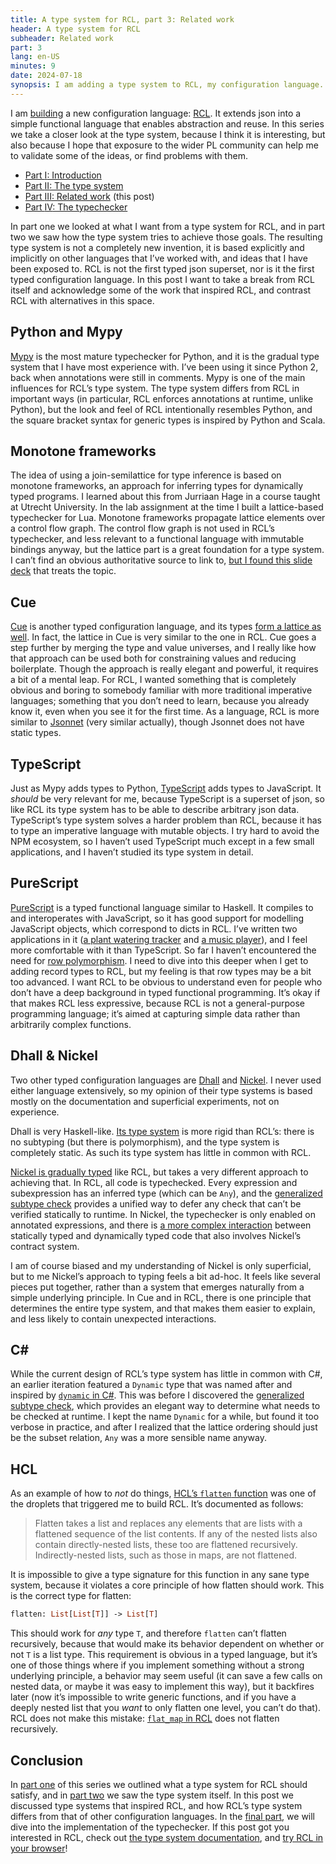 ```yaml
---
title: A type system for RCL, part 3: Related work
header: A type system for RCL
subheader: Related work
part: 3
lang: en-US
minutes: 9
date: 2024-07-18
synopsis: I am adding a type system to RCL, my configuration language. The type system is based on ideas from other systems. In this post I highlight prior work, and I contrast RCL’s type system with that of other configuration languages.
---
```


<span class="run-in">I am [building][rcl-intro]</span> a new configuration language:
[RCL][rcl-lang].
It extends json into a simple functional language
that enables abstraction and reuse.
In this series we take a closer look at the type system,
because I think it is interesting,
but also because I hope that exposure to the wider PL community
can help me to validate some of the ideas,
or find problems with them.

[rcl-intro]: /2024/a-reasonable-configuration-language
[rcl-lang]:  https://rcl-lang.org/

 * [Part <abbr>I</abbr>: Introduction][part1]
 * [Part <abbr>II</abbr>: The type system][part2]
 * [Part <abbr>III</abbr>: Related work][part3] (this post)
 * [Part <abbr>IV</abbr>: The typechecker][part4]

[part1]: /2024/a-type-system-for-rcl-part-1-introduction
[part2]: /2024/a-type-system-for-rcl-part-2-the-type-system
[part3]: /2024/a-type-system-for-rcl-part-3-related-work
[part4]: /2024/a-type-system-for-rcl-part-4-the-typechecker

In part one we looked at what I want from a type system for RCL,
and in part two we saw how the type system tries to achieve those goals.
The resulting type system is not a completely new invention,
it is based explicitly and implicitly
on other languages that I’ve worked with,
and ideas that I have been exposed to.
R<!---->C<!---->L is not the first typed json superset,
nor is it the first typed configuration language.
In this post I want to take a break from RCL itself
and acknowledge some of the work that inspired RCL,
and contrast RCL with alternatives in this space.

## Python and Mypy

[Mypy][mypy] is the most mature typechecker for Python,
and it is the gradual type system that I have most experience with.
I’ve been using it since Python 2,
back when annotations were still in comments.
Mypy is one of the main influences for RCL’s type system.
The type system differs from RCL in important ways
(in particular, RCL enforces annotations at runtime, unlike Python),
but the look and feel of RCL intentionally resembles Python,
and the square bracket syntax for generic types
is inspired by Python and Scala.

[mypy]: https://www.mypy-lang.org/

## Monotone frameworks

The idea of using a join-semilattice for type inference
is based on monotone frameworks,
an approach for inferring types for dynamically typed programs.
I learned about this from Jurriaan Hage
in a course taught at Utrecht University.
In the lab assignment at the time
I built a lattice-based typechecker for Lua.
Monotone frameworks
propagate lattice elements over a control flow graph.
The control flow graph is not used in RCL’s typechecker,
and less relevant to a functional language with immutable bindings anyway,
but the lattice part is a great foundation for a type system.
I can’t find an obvious authoritative source to link to,
[but I found this slide deck][jhage-uu] that treats the topic.

[jhage-uu]: https://www.macs.hw.ac.uk/~jh2054/downloads/pythonbalancing-talk.pdf

## Cue

[Cue][cue] is another typed configuration language,
and its types [form a lattice as well][cue-lattice].
In fact, the lattice in Cue is very similar to the one in RCL.
Cue goes a step further by merging the type and value universes,
and I really like how that approach can be used
both for constraining values and reducing boilerplate.
Though the approach is really elegant and powerful,
it requires a bit of a mental leap.
For RCL,
I wanted something that is completely obvious and boring
to somebody familiar with more traditional imperative languages;
something that you don’t need to learn,
because you already know it,
even when you see it for the first time.
As a language,
RCL is more similar to [Jsonnet][jsonnet]
(very similar actually),
though Jsonnet does not have static types.

[cue]:         https://cuelang.org/
[cue-lattice]: https://cuelang.org/docs/concept/the-logic-of-cue/
[jsonnet]:     https://jsonnet.org/

## TypeScript

Just as Mypy adds types to Python,
[TypeScript][typescript] adds types to JavaScript.
It _should_ be very relevant for me,
because TypeScript is a superset of json,
so like RCL its type system has to be able to describe arbitrary json data.
TypeScript’s type system solves a harder problem than RCL,
because it has to type an imperative language with mutable objects.
I try hard to avoid the NPM ecosystem,
so I haven’t used TypeScript much except in a few small applications,
and I haven’t studied its type system in detail.

[typescript]: https://www.typescriptlang.org/

## PureScript

[PureScript][purescript] is a typed functional language similar to Haskell.
It compiles to and interoperates with JavaScript,
so it has good support for modelling JavaScript objects,
which correspond to dicts in RCL.
I’ve written two applications in it
([a plant watering tracker][sempervivum] and [a music player][musium]),
and I feel more comfortable with it than TypeScript.
So far I haven’t encountered the need for [row polymorphism][rowpoly].
I need to dive into this deeper when I get to adding record types to RCL,
but my feeling is that row types may be a bit too advanced.
I want RCL to be obvious to understand
even for people who don’t have a deep background in typed functional programming.
It’s okay if that makes RCL less expressive,
because RCL is not a general-purpose programming language;
it’s aimed at capturing simple data rather than arbitrarily complex functions.

[purescript]:  https://www.purescript.org/
[sempervivum]: https://github.com/ruuda/sempervivum
[musium]:      https://github.com/ruuda/musium
[rowpoly]:     https://github.com/purescript/documentation/blob/aba17dc1c240d2001f4c747430c46e823fb9987c/language/Types.md#row-polymorphism

## Dhall & Nickel

Two other typed configuration languages are [Dhall][dhall] and [Nickel][nickel].
I never used either language extensively,
so my opinion of their type systems is based mostly on the documentation
and superficial experiments,
not on experience.

Dhall is very Haskell-like.
[Its type system][dhall-types] is more rigid than RCL’s:
there is no subtyping (but there is polymorphism),
and the type system is completely static.
As such its type system has little in common with RCL.

[Nickel is gradually typed][nickel-types] like RCL,
but takes a very different approach to achieving that.
In RCL, all code is typechecked.
Every expression and subexpression has an inferred type (which can be `Any`),
and the [generalized subtype check][gsubck] provides a unified way
to defer any check that can’t be verified statically to runtime.
In Nickel,
the typechecker is only enabled on annotated expressions,
and there is [a more complex interaction][nickel-mix]
between statically typed and dynamically typed code
that also involves Nickel’s contract system.

I am of course biased and my understanding of Nickel is only superficial,
but to me Nickel’s approach to typing feels a bit ad-hoc.
It feels like several pieces put together,
rather than a system that emerges naturally
from a simple underlying principle.
In Cue and in RCL,
there is one principle that determines the entire type system,
and that makes them easier to explain,
and less likely to contain unexpected interactions.

[dhall]:        https://dhall-lang.org/
[dhall-types]:  https://docs.dhall-lang.org/tutorials/Language-Tour.html#types
[nickel]:       https://nickel-lang.org/
[nickel-types]: https://nickel-lang.org/user-manual/typing
[nickel-mix]:   https://nickel-lang.org/user-manual/typing#interaction-between-statically-typed-and-dynamically-typed-code
[gsubck]:       /2024/a-type-system-for-rcl-part-2-the-type-system#the-generalized-subtype-check

## C\#

While the current design of RCL’s type system has little in common with C#,
an earlier iteration featured a `Dynamic` type
that was named after and inspired by [`dynamic` in C#][csharp-dynamic].
This was before I discovered the [generalized subtype check][gsubck],
which provides an elegant way to determine what needs to be checked at runtime.
I kept the name `Dynamic` for a while,
but found it too verbose in practice,
and after I realized
that the lattice ordering should just be the subset relation,
`Any` was a more sensible name anyway.

[csharp-dynamic]: https://learn.microsoft.com/en-us/dotnet/csharp/advanced-topics/interop/using-type-dynamic

## H<!---->C<!---->L

As an example of how to _not_ do things,
[HCL’s `flatten` function][hcl-flatten] was one of the
droplets that triggered me to build RCL.
It’s documented as follows:

> Flatten takes a list and replaces any elements that are lists
> with a flattened sequence of the list contents.
> If any of the nested lists also contain directly-nested lists,
> these too are flattened recursively.
> Indirectly-nested lists, such as those in maps, are not flattened.

It is impossible to give a type signature for this function
in any sane type system,
because it violates a core principle of how flatten should work.
This is the correct type for flatten:

<pre><code class="sourceCode">flatten: <span class="dt">List</span>[<span class="dt">List</span>[<span class="dt">T</span>]] -> <span class="dt">List</span>[<span class="dt">T</span>]</code></pre>

This should work for _any_ type `T`,
and therefore `flatten` can’t flatten recursively,
because that would make its behavior dependent
on whether or not `T` is a list type.
This requirement is obvious in a typed language,
but it’s one of those things where if you implement something without a strong underlying principle,
a behavior may seem useful
(it can save a few calls on nested data, or maybe it was easy to implement this way),
but it backfires later (now it’s impossible to write generic functions,
and if you have a deeply nested list that you _want_ to only flatten one level,
you can’t do that).
R<!---->C<!---->L does not make this mistake:
[`flat_map` in RCL][rcl-flatmap] does not flatten recursively.

[hcl-flatten]: https://developer.hashicorp.com/terraform/language/functions/flatten
[rcl-flatmap]: https://docs.ruuda.nl/rcl/type_list/#flat_map

## Conclusion

In [part one][part1] of this series we outlined
what a type system for RCL should satisfy,
and in [part two][part2] we saw the type system itself.
In this post we discussed type systems that inspired RCL,
and how RCL’s type system differs from that of other configuration languages.
In the [final part][part4],
we will dive into the implementation of the typechecker.
If this post got you interested in RCL,
check out [the type system documentation][rcl-type-docs],
and [try RCL in your browser][rcl-playground]!

[rcl-type-docs]:  https://docs.ruuda.nl/rcl/types/
[rcl-playground]: https://rcl-lang.org/#try-it-yourself
